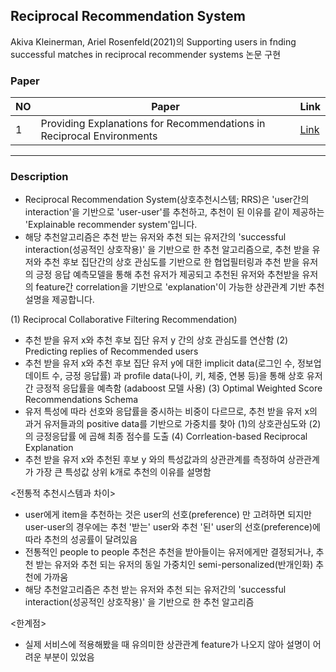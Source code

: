
## Reciprocal Recommendation System
Akiva Kleinerman, Ariel Rosenfeld(2021)의 Supporting users in fnding successful matches in reciprocal recommender systems 논문 구현

### Paper

| NO | Paper | Link |
| --- | --- | --- |
| 1 |  Providing Explanations for Recommendations in Reciprocal Environments | [Link](https://arxiv.org/pdf/1807.01227.pdf)

---------

### Description

- Reciprocal Recommendation System(상호추천시스템; RRS)은 'user간의 interaction'을 기반으로 'user-user'를 추천하고, 추천이 된 이유를 같이 제공하는 'Explainable recommender system'입니다.
- 해당 추천알고리즘은 추천 받는 유저와 추천 되는 유저간의 'successful interaction(성공적인 상호작용)' 을 기반으로 한 추천 알고리즘으로,
  추천 받을 유저와 추천 후보 집단간의 상호 관심도를 기반으로 한 협업필터링과 추천 받을 유저의 긍정 응답 예측모델을 통해 추천 유저가 제공되고
  추천된 유저와 추천받을 유저의 feature간 correlation을 기반으로 'explanation'이 가능한 상관관계 기반 추천 설명을 제공합니다.

<algorithm>

(1) Reciprocal Collaborative Filtering Recommendation)
 - 추천 받을 유저 x와 추천 후보 집단 유저 y 간의 상호 관심도를 연산함
(2) Predicting replies of Recommended users
 - 추천 받을 유저 x와 추천 후보 집단 유저 y에 대한 implicit data(로그인 수, 정보업데이트 수, 긍정 응답률) 과 profile data(나이, 키, 체중, 연봉 등)을 통해
   상호 유저간 긍정적 응답률을 예측함 (adaboost 모델 사용)
(3) Optimal Weighted Score Recommendations Schema
  - 유저 특성에 따라 선호와 응답률을 중시하는 비중이 다르므로, 추천 받을 유저 x의 과거 유저들과의 positive data를 기반으로 가중치를 찾아 (1)의 상호관심도와 (2)의 긍정응답률
    에 곱해 최종 점수를 도출 
(4) Corrleation-based Reciprocal Explanation
  - 추천 받을 유저 x와 추천된 후보 y 와의 특성값과의 상관관계를 측정하여 상관관계가 가장 큰 특성값 상위 k개로 추천의 이유를 설명함


<전통적 추천시스템과 차이>
- user에게 item을 추천하는 것은 user의 선호(preference) 만 고려하면 되지만 user-user의 경우에는 추천 '받는' user와 추천 '된' user의 선호(preference)에 따라 추천의 성공률이 달려있음
- 전통적인 people to people 추천은 추천을 받아들이는 유저에게만 결정되거나, 추천 받는 유저와 추천 되는 유저의 동일 가중치인 semi-personalized(반개인화) 추천에 가까움
- 해당 추천알고리즘은 추천 받는 유저와 추천 되는 유저간의 'successful interaction(성공적인 상호작용)' 을 기반으로 한 추천 알고리즘


<한계점>
- 실제 서비스에 적용해봤을 때 유의미한 상관관계 feature가 나오지 않아 설명이 어려운 부분이 있었음
